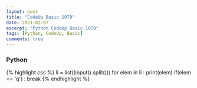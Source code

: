 ```yaml
---
layout: post
title: "CodeUp Basic 1079"
date: 2021-02-07
excerpt: "Python CodeUp Basic 1079"
tags: [Python, CodeUp, Basic]
comments: true
---
```


### Python
{% highlight css %}
li = list((input().split()))
for elem in li :
    print(elem)
    if(elem == 'q') : break
{% endhighlight %}